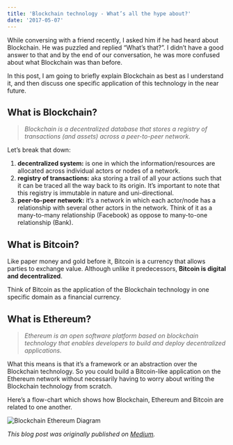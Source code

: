 ```yaml
---
title: 'Blockchain technology - What’s all the hype about?'
date: '2017-05-07'
---
```


While conversing with a friend recently, I asked him if he had heard about Blockchain. He was puzzled and replied “What’s that?”. I didn’t have a good answer to that and by the end of our conversation, he was more confused about what Blockchain was than before.

In this post, I am going to briefly explain Blockchain as best as I understand it, and then discuss one specific application of this technology in the near future.

## What is Blockchain?

> *Blockchain is a decentralized database that stores a registry of transactions (and assets) across a peer-to-peer network.*

Let’s break that down:

1. **decentralized system:** is one in which the information/resources are allocated across individual actors or nodes of a network.
2. **registry of transactions:** aka storing a trail of all your actions such that it can be traced all the way back to its origin. It’s important to note that this registry is immutable in nature and uni-directional.
3. **peer-to-peer network:** it’s a network in which each actor/node has a relationship with several other actors in the network. Think of it as a many-to-many relationship (Facebook) as oppose to many-to-one relationship (Bank).

## What is Bitcoin?

Like paper money and gold before it, Bitcoin is a currency that allows parties to exchange value. Although unlike it predecessors, **Bitcoin is digital and decentralized**.

Think of Bitcoin as the application of the Blockchain technology in one specific domain as a financial currency.

## What is Ethereum?

> *Ethereum is an open software platform based on blockchain technology that enables developers to build and deploy decentralized applications.*

What this means is that it’s a framework or an abstraction over the Blockchain technology. So you could build a Bitcoin-like application on the Ethereum network without necessarily having to worry about writing the Blockchain technology from scratch.

Here’s a flow-chart which shows how Blockchain, Ethereum and Bitcoin are related to one another.

<img src="/images/blockchain-ethereum-diagram.jpg" alt="Blockchain Ethereum Diagram" />

<br>

*This blog post was originally published on [Medium](https://medium.com/@mthakkar_/blockchain-technology-whats-all-the-hype-about-5f3b3b454163).*
